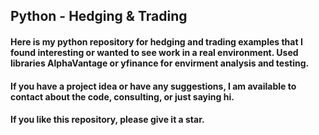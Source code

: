 ## Python - Hedging & Trading



#### Here is my python repository for hedging and trading examples that I found interesting or wanted to see work in a real environment. Used libraries <b>AlphaVantage<b/> or <b>yfinance<b/> for envirment analysis and testing. 

#### If you have a project idea or have any suggestions, I am available to contact about the code, consulting, or just saying hi.

#### If you like this repository, please give it a star. 
